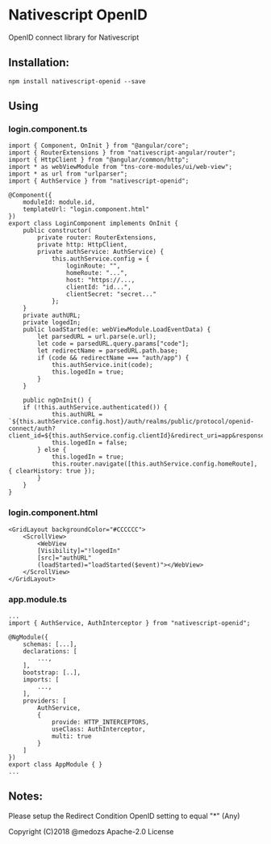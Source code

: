 ﻿# Nativescript OpenID

OpenID connect library for Nativescript

## Installation: 
`npm install nativescript-openid --save`

## Using

### login.component.ts
    import { Component, OnInit } from "@angular/core";
    import { RouterExtensions } from "nativescript-angular/router";
    import { HttpClient } from "@angular/common/http";
    import * as webViewModule from "tns-core-modules/ui/web-view";
    import * as url from "urlparser";
    import { AuthService } from "nativescript-openid";

    @Component({
        moduleId: module.id,
        templateUrl: "login.component.html"
    })
    export class LoginComponent implements OnInit {
        public constructor(
            private router: RouterExtensions,
            private http: HttpClient,
            private authService: AuthService) {
                this.authService.config = {
                    loginRoute: "",
                    homeRoute: "...",
                    host: "https://...,
                    clientId: "id...",
                    clientSecret: "secret..."
                };
        }
        private authURL;
        private logedIn;
        public loadStarted(e: webViewModule.LoadEventData) {
            let parsedURL = url.parse(e.url);
            let code = parsedURL.query.params["code"];
            let redirectName = parsedURL.path.base;
            if (code && redirectName === "auth/app") {
                this.authService.init(code);
                this.logedIn = true;
            }
        }

        public ngOnInit() {
        if (!this.authService.authenticated()) {
                this.authURL = `${this.authService.config.host}/auth/realms/public/protocol/openid-connect/auth?client_id=${this.authService.config.clientId}&redirect_uri=app&response_type=code&scope=openid+email+profile`;
                this.logedIn = false;
            } else {
                this.logedIn = true;
                this.router.navigate([this.authService.config.homeRoute], { clearHistory: true });
            }
        }
    }


### login.component.html
    <GridLayout backgroundColor="#CCCCCC">
        <ScrollView>
            <WebView
            [Visibility]="!logedIn"
            [src]="authURL"
            (loadStarted)="loadStarted($event)"></WebView>
        </ScrollView>
    </GridLayout>

### app.module.ts
    ...
    import { AuthService, AuthInterceptor } from "nativescript-openid";

    @NgModule({
        schemas: [...],
        declarations: [
            ...,
        ],
        bootstrap: [..],
        imports: [
            ...,
        ],
        providers: [
            AuthService,
            {
                provide: HTTP_INTERCEPTORS,
                useClass: AuthInterceptor,
                multi: true
            }
        ]
    })
    export class AppModule { }
    ...


## Notes:
Please setup the Redirect Condition OpenID setting to equal "*" (Any)  



Copyright (C)2018 @medozs Apache-2.0 License  